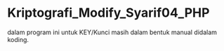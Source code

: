 # Kriptografi_Modify_Syarif04_PHP

dalam program ini untuk KEY/Kunci masih dalam bentuk manual didalam koding.
